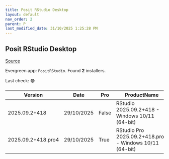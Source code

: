 ```yaml
---
title: Posit RStudio Desktop
layout: default
nav_order: 2
parent: P
last_modified_date: 31/10/2025 1:25:28 PM
---
```


## Posit RStudio Desktop

[Source](https://posit.co/products/open-source/rstudio/)

Evergreen app: `PositRStudio`. Found **2** installers.

Last check: 🟢

| Version            | Date       | Pro   | ProductName                                             | Size      | Sha256                                                           | Type | URI                                                                                                                                                                    |
| ------------------ | ---------- | ----- | ------------------------------------------------------- | --------- | ---------------------------------------------------------------- | ---- | ---------------------------------------------------------------------------------------------------------------------------------------------------------------------- |
| 2025.09.2+418      | 29/10/2025 | False | RStudio 2025.09.2+418 - Windows 10/11 (64-bit)          | 296743616 | 439d3200f9bba04330e1f448961b1568b116fd0e28f54cdb9ba42a83f4fdd3a6 | exe  | [https://download1.rstudio.org/electron/windows/RStudio-2025.09.2-418.exe](https://download1.rstudio.org/electron/windows/RStudio-2025.09.2-418.exe)                   |
| 2025.09.2+418.pro4 | 29/10/2025 | True  | RStudio Pro 2025.09.2+418.pro4 - Windows 10/11 (64-bit) | 301614856 | d180d48a58a4492a1abc42957da98e58c3c85bcfecb8a3933154072ed7e047bd | exe  | [https://download1.rstudio.org/electron/windows/RStudio-pro-2025.09.2-418.pro4.exe](https://download1.rstudio.org/electron/windows/RStudio-pro-2025.09.2-418.pro4.exe) |
